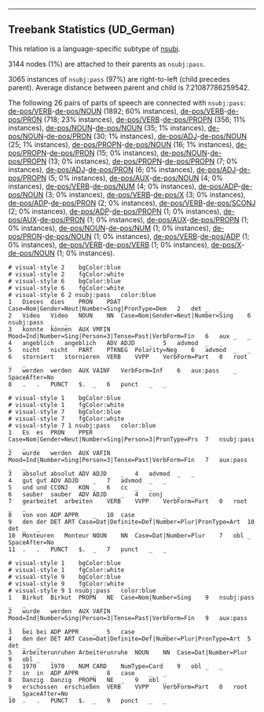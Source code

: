 

--------------------------------------------------------------------------------

## Treebank Statistics (UD_German)

This relation is a language-specific subtype of [nsubj]().

3144 nodes (1%) are attached to their parents as `nsubj:pass`.

3065 instances of `nsubj:pass` (97%) are right-to-left (child precedes parent).
Average distance between parent and child is 7.21087786259542.

The following 26 pairs of parts of speech are connected with `nsubj:pass`: [de-pos/VERB]()-[de-pos/NOUN]() (1892; 60% instances), [de-pos/VERB]()-[de-pos/PRON]() (718; 23% instances), [de-pos/VERB]()-[de-pos/PROPN]() (356; 11% instances), [de-pos/NOUN]()-[de-pos/NOUN]() (35; 1% instances), [de-pos/NOUN]()-[de-pos/PRON]() (30; 1% instances), [de-pos/ADJ]()-[de-pos/NOUN]() (25; 1% instances), [de-pos/PROPN]()-[de-pos/NOUN]() (16; 1% instances), [de-pos/PROPN]()-[de-pos/PRON]() (15; 0% instances), [de-pos/NOUN]()-[de-pos/PROPN]() (13; 0% instances), [de-pos/PROPN]()-[de-pos/PROPN]() (7; 0% instances), [de-pos/ADJ]()-[de-pos/PRON]() (6; 0% instances), [de-pos/ADJ]()-[de-pos/PROPN]() (5; 0% instances), [de-pos/AUX]()-[de-pos/NOUN]() (4; 0% instances), [de-pos/VERB]()-[de-pos/NUM]() (4; 0% instances), [de-pos/ADP]()-[de-pos/NOUN]() (3; 0% instances), [de-pos/VERB]()-[de-pos/X]() (3; 0% instances), [de-pos/ADP]()-[de-pos/PRON]() (2; 0% instances), [de-pos/VERB]()-[de-pos/SCONJ]() (2; 0% instances), [de-pos/ADP]()-[de-pos/PROPN]() (1; 0% instances), [de-pos/AUX]()-[de-pos/PRON]() (1; 0% instances), [de-pos/AUX]()-[de-pos/PROPN]() (1; 0% instances), [de-pos/NOUN]()-[de-pos/NUM]() (1; 0% instances), [de-pos/PRON]()-[de-pos/NOUN]() (1; 0% instances), [de-pos/VERB]()-[de-pos/ADP]() (1; 0% instances), [de-pos/VERB]()-[de-pos/VERB]() (1; 0% instances), [de-pos/X]()-[de-pos/NOUN]() (1; 0% instances).


~~~ conllu
# visual-style 2	bgColor:blue
# visual-style 2	fgColor:white
# visual-style 6	bgColor:blue
# visual-style 6	fgColor:white
# visual-style 6 2 nsubj:pass	color:blue
1	Dieses	dies	PRON	PDAT	Case=Nom|Gender=Neut|Number=Sing|PronType=Dem	2	det	_	_
2	Video	Video	NOUN	NN	Case=Nom|Gender=Neut|Number=Sing	6	nsubj:pass	_	_
3	konnte	können	AUX	VMFIN	Mood=Ind|Number=Sing|Person=3|Tense=Past|VerbForm=Fin	6	aux	_	_
4	angeblich	angeblich	ADV	ADJD	_	5	advmod	_	_
5	nicht	nicht	PART	PTKNEG	Polarity=Neg	6	advmod	_	_
6	storniert	stornieren	VERB	VVPP	VerbForm=Part	0	root	_	_
7	werden	werden	AUX	VAINF	VerbForm=Inf	6	aux:pass	_	SpaceAfter=No
8	.	.	PUNCT	$.	_	6	punct	_	_

~~~


~~~ conllu
# visual-style 1	bgColor:blue
# visual-style 1	fgColor:white
# visual-style 7	bgColor:blue
# visual-style 7	fgColor:white
# visual-style 7 1 nsubj:pass	color:blue
1	Es	es	PRON	PPER	Case=Nom|Gender=Neut|Number=Sing|Person=3|PronType=Prs	7	nsubj:pass	_	_
2	wurde	werden	AUX	VAFIN	Mood=Ind|Number=Sing|Person=3|Tense=Past|VerbForm=Fin	7	aux:pass	_	_
3	absolut	absolut	ADV	ADJD	_	4	advmod	_	_
4	gut	gut	ADV	ADJD	_	7	advmod	_	_
5	und	und	CCONJ	KON	_	6	cc	_	_
6	sauber	sauber	ADV	ADJD	_	4	conj	_	_
7	gearbeitet	arbeiten	VERB	VVPP	VerbForm=Part	0	root	_	_
8	von	von	ADP	APPR	_	10	case	_	_
9	den	der	DET	ART	Case=Dat|Definite=Def|Number=Plur|PronType=Art	10	det	_	_
10	Monteuren	Monteur	NOUN	NN	Case=Dat|Number=Plur	7	obl	_	SpaceAfter=No
11	.	.	PUNCT	$.	_	7	punct	_	_

~~~


~~~ conllu
# visual-style 1	bgColor:blue
# visual-style 1	fgColor:white
# visual-style 9	bgColor:blue
# visual-style 9	fgColor:white
# visual-style 9 1 nsubj:pass	color:blue
1	Birkut	Birkut	PROPN	NE	Case=Nom|Number=Sing	9	nsubj:pass	_	_
2	wurde	werden	AUX	VAFIN	Mood=Ind|Number=Sing|Person=3|Tense=Past|VerbForm=Fin	9	aux:pass	_	_
3	bei	bei	ADP	APPR	_	5	case	_	_
4	den	der	DET	ART	Case=Dat|Definite=Def|Number=Plur|PronType=Art	5	det	_	_
5	Arbeiterunruhen	Arbeiterunruhe	NOUN	NN	Case=Dat|Number=Plur	9	obl	_	_
6	1970	1970	NUM	CARD	NumType=Card	9	obl	_	_
7	in	in	ADP	APPR	_	8	case	_	_
8	Danzig	Danzig	PROPN	NE	_	9	obl	_	_
9	erschossen	erschießen	VERB	VVPP	VerbForm=Part	0	root	_	SpaceAfter=No
10	.	.	PUNCT	$.	_	9	punct	_	_

~~~


